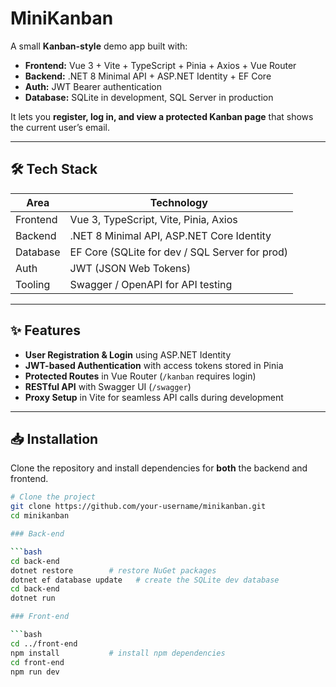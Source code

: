 # MiniKanban

A small **Kanban-style** demo app built with:

- **Frontend:** Vue 3 + Vite + TypeScript + Pinia + Axios + Vue Router  
- **Backend:** .NET 8 Minimal API + ASP.NET Identity + EF Core  
- **Auth:** JWT Bearer authentication  
- **Database:** SQLite in development, SQL Server in production

It lets you **register, log in, and view a protected Kanban page** that shows the current user’s email.

---

## 🛠️ Tech Stack

| Area        | Technology                          |
|-------------|-------------------------------------|
| Frontend    | Vue 3, TypeScript, Vite, Pinia, Axios |
| Backend     | .NET 8 Minimal API, ASP.NET Core Identity |
| Database    | EF Core (SQLite for dev / SQL Server for prod) |
| Auth        | JWT (JSON Web Tokens) |
| Tooling     | Swagger / OpenAPI for API testing |

---

## ✨ Features

- **User Registration & Login** using ASP.NET Identity
- **JWT-based Authentication** with access tokens stored in Pinia
- **Protected Routes** in Vue Router (`/kanban` requires login)
- **RESTful API** with Swagger UI (`/swagger`)
- **Proxy Setup** in Vite for seamless API calls during development

---

## 📥 Installation

Clone the repository and install dependencies for **both** the backend and frontend.

```bash
# Clone the project
git clone https://github.com/your-username/minikanban.git
cd minikanban

### Back-end

```bash
cd back-end
dotnet restore        # restore NuGet packages
dotnet ef database update   # create the SQLite dev database
cd back-end
dotnet run

### Front-end

```bash
cd ../front-end
npm install           # install npm dependencies
cd front-end
npm run dev



